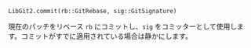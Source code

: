 ```
LibGit2.commit(rb::GitRebase, sig::GitSignature)
```

現在のパッチをリベース `rb` にコミットし、`sig` をコミッターとして使用します。コミットがすでに適用されている場合は静かにします。
